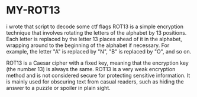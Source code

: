 # MY-ROT13
i wrote that script to decode some ctf flags
ROT13 is a simple encryption technique that involves rotating the letters of the alphabet by 13 positions. Each letter is replaced by the letter 13 places ahead of it in the alphabet, wrapping around to the beginning of the alphabet if necessary. For example, the letter "A" is replaced by "N", "B" is replaced by "O", and so on.

ROT13 is a Caesar cipher with a fixed key, meaning that the encryption key (the number 13) is always the same. ROT13 is a very weak encryption method and is not considered secure for protecting sensitive information. It is mainly used for obscuring text from casual readers, such as hiding the answer to a puzzle or spoiler in plain sight.

